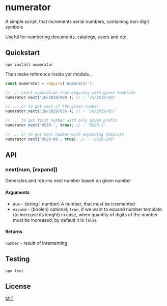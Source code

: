 
# numerator #

A simple script, that increments serial numbers, containing non-digit symbols

Useful for numbering documents, catalogs, users and etc.

## Quickstart

```shell
npm install numerator
```

Then make reference inside yor module...

```javascript
const numerator = require('numerator');

// ... start numeration from begining with given template
numerator.next('IN/2019/000'); // ⇨ 'IN/2019/001'

// ... or to get next of the given number
numerator.next('IN/2019/056'); // ⇨ 'IN/2019/057'

// ... to get first number with only given prefix
numerator.next('USER-', true); // ⇨ 'USER-1'

// ... or to get next number with expanding template
numerator.next('USER-99', true); // ⇨ 'USER-100'

```

## API

### next(num, [expand])

Generates and returns next number based on given number

#### Arguments

* `num` - (string | number) A number, that must be icremented
* `expand` - (boolen) optional; `true`, if we want to expand number template (to increase its lenght) in case, when quantity of digits of the number must be increased; by default it is `false`

#### Returns 
`number` - result of inrementing

## Testing

```shell
npm test
```

## License

[MIT](https://github.com/proudbird/numerator/blob/master/LICENSE)